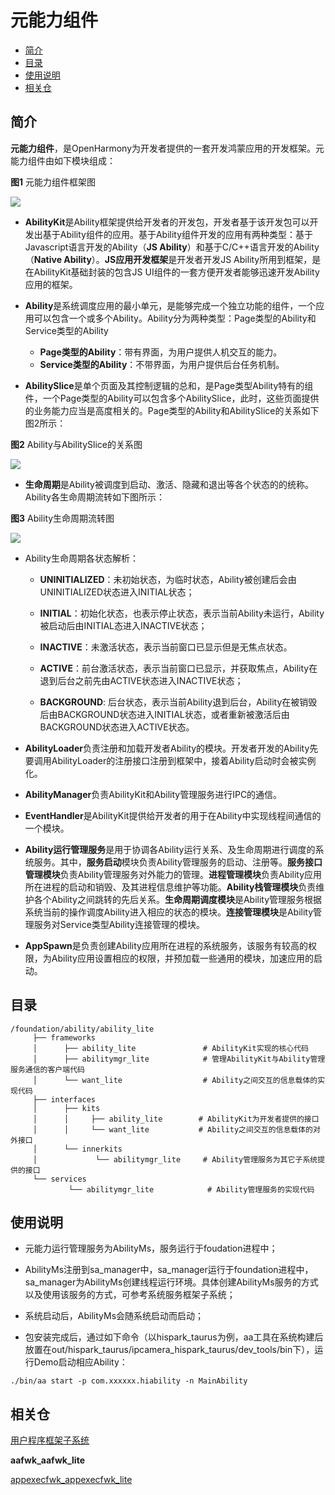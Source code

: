 # 元能力组件<a name="ZH-CN_TOPIC_0000001062157546"></a>

-   [简介](#section11660541593)
-   [目录](#section1464106163817)
-   [使用说明](#section1954314201620)
-   [相关仓](#section93061357133720)

## 简介<a name="section11660541593"></a>

**元能力组件**，是OpenHarmony为开发者提供的一套开发鸿蒙应用的开发框架。元能力组件由如下模块组成：

**图1**  元能力组件框架图

![](figures/zh-cn_image_0000001133175707.png)

-   **AbilityKit**是Ability框架提供给开发者的开发包，开发者基于该开发包可以开发出基于Ability组件的应用。基于Ability组件开发的应用有两种类型：基于Javascript语言开发的Ability（**JS Ability**）和基于C/C++语言开发的Ability（**Native Ability**）。**JS应用开发框架**是开发者开发JS Ability所用到框架，是在AbilityKit基础封装的包含JS UI组件的一套方便开发者能够迅速开发Ability应用的框架。
-   **Ability**是系统调度应用的最小单元，是能够完成一个独立功能的组件，一个应用可以包含一个或多个Ability。Ability分为两种类型：Page类型的Ability和Service类型的Ability
    -   **Page类型的Ability**：带有界面，为用户提供人机交互的能力。
    -   **Service类型的Ability**：不带界面，为用户提供后台任务机制。

-   **AbilitySlice**是单个页面及其控制逻辑的总和，是Page类型Ability特有的组件，一个Page类型的Ability可以包含多个AbilitySlice，此时，这些页面提供的业务能力应当是高度相关的。Page类型的Ability和AbilitySlice的关系如下图2所示：

**图2**  Ability与AbilitySlice的关系图

![](figures/zh-cn_image_0000001085773976.gif)

-   **生命周期**是Ability被调度到启动、激活、隐藏和退出等各个状态的的统称。Ability各生命周期流转如下图所示：

**图3**  Ability生命周期流转图

![](figures/zh-cn_image_0000001086697634.png)

-   Ability生命周期各状态解析：
    -   **UNINITIALIZED**：未初始状态，为临时状态，Ability被创建后会由UNINITIALIZED状态进入INITIAL状态；

    -   **INITIAL**：初始化状态，也表示停止状态，表示当前Ability未运行，Ability被启动后由INITIAL态进入INACTIVE状态；

    -   **INACTIVE**：未激活状态，表示当前窗口已显示但是无焦点状态。

    -   **ACTIVE**：前台激活状态，表示当前窗口已显示，并获取焦点，Ability在退到后台之前先由ACTIVE状态进入INACTIVE状态；

    -   **BACKGROUND**: 后台状态，表示当前Ability退到后台，Ability在被销毁后由BACKGROUND状态进入INITIAL状态，或者重新被激活后由BACKGROUND状态进入ACTIVE状态。

-   **AbilityLoader**负责注册和加载开发者Ability的模块。开发者开发的Ability先要调用AbilityLoader的注册接口注册到框架中，接着Ability启动时会被实例化。
-   **AbilityManager**负责AbilityKit和Ability管理服务进行IPC的通信。
-   **EventHandler**是AbilityKit提供给开发者的用于在Ability中实现线程间通信的一个模块。
-   **Ability运行管理服务**是用于协调各Ability运行关系、及生命周期进行调度的系统服务。其中，**服务启动**模块负责Ability管理服务的启动、注册等。**服务接口管理模块**负责Ability管理服务对外能力的管理。**进程管理模块**负责Ability应用所在进程的启动和销毁、及其进程信息维护等功能。**Ability栈管理模块**负责维护各个Ability之间跳转的先后关系。**生命周期调度模块**是Ability管理服务根据系统当前的操作调度Ability进入相应的状态的模块。**连接管理模块**是Ability管理服务对Service类型Ability连接管理的模块。
-   **AppSpawn**是负责创建Ability应用所在进程的系统服务，该服务有较高的权限，为Ability应用设置相应的权限，并预加载一些通用的模块，加速应用的启动。

## 目录<a name="section1464106163817"></a>

```
/foundation/ability/ability_lite
     ├── frameworks
     │      ├── ability_lite               # AbilityKit实现的核心代码
     │      ├── abilitymgr_lite            # 管理AbilityKit与Ability管理服务通信的客户端代码
     │      └── want_lite                  # Ability之间交互的信息载体的实现代码
     ├── interfaces
     │      ├── kits
     │      │     ├── ability_lite        # AbilityKit为开发者提供的接口
     │      │     └── want_lite           # Ability之间交互的信息载体的对外接口
     │      └── innerkits
     │             └── abilitymgr_lite     # Ability管理服务为其它子系统提供的接口
     └── services
             └── abilitymgr_lite            # Ability管理服务的实现代码
```

## 使用说明<a name="section1954314201620"></a>

-   元能力运行管理服务为AbilityMs，服务运行于foudation进程中；
-   AbilityMs注册到sa\_manager中，sa\_manager运行于foundation进程中，sa\_manager为AbilityMs创建线程运行环境。具体创建AbilityMs服务的方式以及使用该服务的方式，可参考系统服务框架子系统；
-   系统启动后，AbilityMs会随系统启动而启动；

-   包安装完成后，通过如下命令（以hispark\_taurus为例，aa工具在系统构建后放置在out/hispark\_taurus/ipcamera\_hispark\_taurus/dev\_tools/bin下），运行Demo启动相应Ability：

```
./bin/aa start -p com.xxxxxx.hiability -n MainAbility
```

## 相关仓<a name="section93061357133720"></a>

[用户程序框架子系统](https://gitee.com/openharmony/docs/blob/master/zh-cn/readme/%E7%94%A8%E6%88%B7%E7%A8%8B%E5%BA%8F%E6%A1%86%E6%9E%B6%E5%AD%90%E7%B3%BB%E7%BB%9F.md)

**aafwk\_aafwk\_lite**

[appexecfwk\_appexecfwk\_lite](https://gitee.com/openharmony/appexecfwk_appexecfwk_lite/blob/master/README_zh.md)

